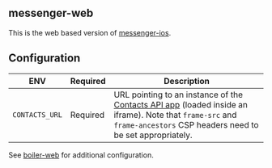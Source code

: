 messenger-web
-------------

This is the web based version of [messenger-ios](https://github.com/cupcake/messenger-ios).

## Configuration

ENV            | Required | Description
-------------- | -------- | -----------
`CONTACTS_URL` | Required | URL pointing to an instance of the [Contacts API app](https://github.com/cupcake/contacts-daemon-web) (loaded inside an iframe). Note that `frame-src` and `frame-ancestors` CSP headers need to be set appropriately.

See [boiler-web](https://github.com/cupcake/boiler-web) for additional configuration.
